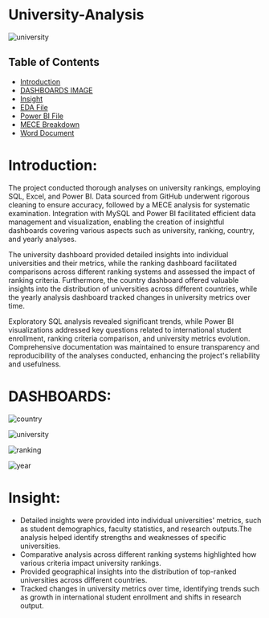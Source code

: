 # University-Analysis

![university](https://github.com/madhavyawale7/University-Analysis/assets/159420665/20217881-6178-4a0d-abcf-926cda664fcc)


## Table of Contents

- [Introduction](#Introduction)
- [DASHBOARDS IMAGE](#DASHBOARDS)
- [Insight](#Insight)
- [EDA File](https://github.com/madhavyawale7/University-Analysis/blob/main/EDA%20Of%20University%20Success%20Analysis.xlsx)
- [Power BI File](https://github.com/madhavyawale7/University-Analysis/blob/main/Power%20BI%20Of%20University%20Success%20Analysis%20Project.pbix)
- [MECE Breakdown](https://github.com/madhavyawale7/University-Analysis/blob/main/MECE%20Of%20University%20Success%20Analysis.docx)
- [Word Document](https://github.com/madhavyawale7/University-Analysis/blob/main/Word%20Document%20Of%20University%20Success%20Analysis.docx)

# Introduction:

The project conducted thorough analyses on university rankings, employing SQL, Excel, and Power BI. Data sourced from GitHub underwent rigorous cleaning to ensure accuracy, followed by a MECE analysis for systematic examination. Integration with MySQL and Power BI facilitated efficient data management and visualization, enabling the creation of insightful dashboards covering various aspects such as university, ranking, country, and yearly analyses.

The university dashboard provided detailed insights into individual universities and their metrics, while the ranking dashboard facilitated comparisons across different ranking systems and assessed the impact of ranking criteria. Furthermore, the country dashboard offered valuable insights into the distribution of universities across different countries, while the yearly analysis dashboard tracked changes in university metrics over time.

Exploratory SQL analysis revealed significant trends, while Power BI visualizations addressed key questions related to international student enrollment, ranking criteria comparison, and university metrics evolution. Comprehensive documentation was maintained to ensure transparency and reproducibility of the analyses conducted, enhancing the project's reliability and usefulness.

# DASHBOARDS:

![country](https://github.com/madhavyawale7/University-Analysis/assets/159420665/03adf660-73e2-4dc8-a9a2-e4faaeaea386)


![university](https://github.com/madhavyawale7/University-Analysis/assets/159420665/012bce25-f154-4294-ad83-7760a1abebca)


![ranking](https://github.com/madhavyawale7/University-Analysis/assets/159420665/bba0dd89-0880-4d7b-b936-f07abec026ae)


![year](https://github.com/madhavyawale7/University-Analysis/assets/159420665/bcf7aa53-3d05-4b2c-acd1-848b1e7cfaf7)

# Insight:
+ Detailed insights were provided into individual universities' metrics, such as student demographics, faculty statistics, and research outputs.The analysis helped identify strengths and weaknesses of specific universities.
+ Comparative analysis across different ranking systems highlighted how various criteria impact university rankings.
+ Provided geographical insights into the distribution of top-ranked universities across different countries.
+ Tracked changes in university metrics over time, identifying trends such as growth in international student enrollment and shifts in research output.

